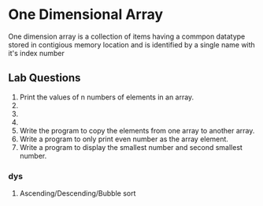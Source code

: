 # One Dimensional Array

One dimension array is a collection of items having a commpon datatype stored in contigious memory location and is identified by a single name with it's index number

## Lab Questions

1. Print the values of n numbers of elements in an array.
1.
1.
1.
1. Write the program to copy the elements from one array to another array.
1. Write a program to only print even number as the array element.
1. Write a program to display the smallest number and second smallest number.

### dys

1. Ascending/Descending/Bubble sort
